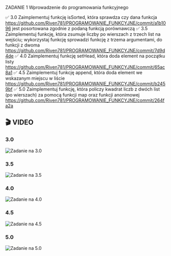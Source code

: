 ZADANIE 1  Wprowadzenie do programowania funkcyjnego

✅  3.0 Zaimplementuj funkcję isSorted, która sprawdza czy dana funkcja  https://github.com/Riven781/PROGRAMOWANIE_FUNKCYJNE/commit/a1b1096
jest posortowana zgodnie z podaną funkcją porównawczą
✅  3.5 Zaimplementuj funkcję, która zsumuje liczby po wierszach z trzech
list na wejściu; wykorzystaj funkcję sprowadzi funkcję z trzema
argumentami, do funkcji z dwoma  https://github.com/Riven781/PROGRAMOWANIE_FUNKCYJNE/commit/7d9d4de
✅  4.0 Zaimplementuj funkcję setHead, która doda element na początku
listy https://github.com/Riven781/PROGRAMOWANIE_FUNKCYJNE/commit/65ac8a1
✅  4.5 Zaimplementuj funkcję append, która doda element we wskazanym
miejscu w liście  https://github.com/Riven781/PROGRAMOWANIE_FUNKCYJNE/commit/b2459bf
✅  5.0 Zaimplementuj funkcję, która policzy kwadrat liczb z dwóch list
(po wierszach) za pomocą funkcji map oraz funkcji anonimowej https://github.com/Riven781/PROGRAMOWANIE_FUNKCYJNE/commit/264fa2a

## 🎬 VIDEO

### 3.0
![Zadanie na 3.0](task3.0.gif)

### 3.5
![Zadanie na 3.5](task3.5.gif)

### 4.0
![Zadanie na 4.0](task4.0.gif)

### 4.5
![Zadanie na 4.5](task4.5.gif)

### 5.0
![Zadanie na 5.0](task5.0.gif)